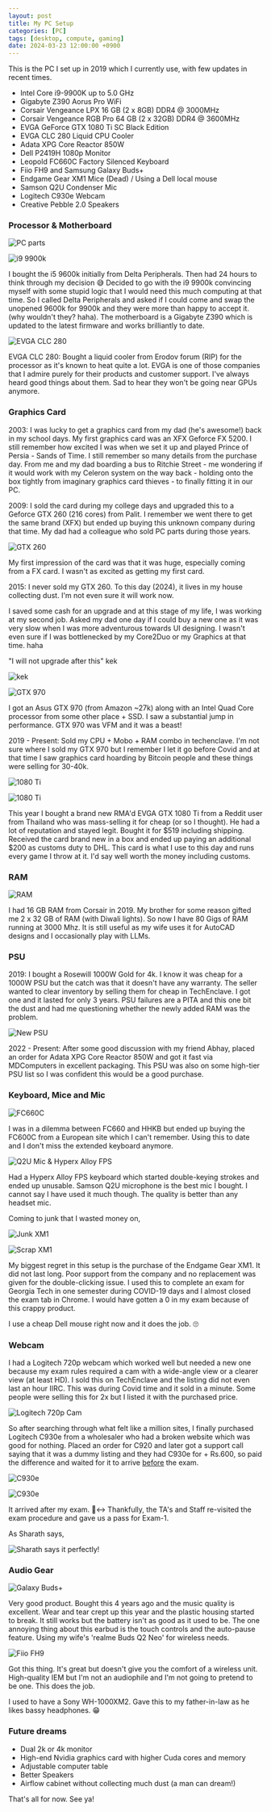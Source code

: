 ```yaml
---
layout: post
title: My PC Setup
categories: [PC]
tags: [desktop, compute, gaming]
date: 2024-03-23 12:00:00 +0900
---
```


This is the PC I set up in 2019 which I currently use, with few updates in recent times.

- Intel Core i9-9900K up to 5.0 GHz
- Gigabyte Z390 Aorus Pro WiFi
- Corsair Vengeance LPX 16 GB (2 x 8GB) DDR4 @ 3000MHz
- Corsair Vengeance RGB Pro 64 GB (2 x 32GB) DDR4 @ 3600MHz
- EVGA GeForce GTX 1080 Ti SC Black Edition
- EVGA CLC 280 Liquid CPU Cooler
- Adata XPG Core Reactor 850W
- Dell P2419H 1080p Monitor
- Leopold FC660C Factory Silenced Keyboard
- Fiio FH9 and Samsung Galaxy Buds+
- Endgame Gear XM1 Mice (Dead) / Using a Dell local mouse
- Samson Q2U Condenser Mic
- Logitech C930e Webcam
- Creative Pebble 2.0 Speakers

### Processor & Motherboard

![PC parts](https://i.imgur.com/4p6vXjA.jpeg)

![i9 9900k](https://i.imgur.com/30A8rXL.jpg)

I bought the i5 9600k initially from Delta Peripherals. Then had 24 hours to think through my decision 😅 Decided to go with the i9 9900k convincing myself with some stupid logic that I would need this much computing at that time. So I called Delta Peripherals and asked if I could come and swap the unopened 9600k for 9900k and they were more than happy to accept it. (why wouldn't they? haha). The motherboard is a Gigabyte Z390 which is updated to the latest firmware and works brilliantly to date.

![EVGA CLC 280](https://i.imgur.com/GYrqyi7.jpg)

EVGA CLC 280: Bought a liquid cooler from Erodov forum (RIP) for the processor as it's known to heat quite a lot. EVGA is one of those companies that I admire purely for their products and customer support. I've always heard good things about them. Sad to hear they won't be going near GPUs anymore.

### Graphics Card

2003: I was lucky to get a graphics card from my dad (he's awesome!) back in my school days. My first graphics card was an XFX Geforce FX 5200. I still remember how excited I was when we set it up and played Prince of Persia - Sands of Time. I still remember so many details from the purchase day. From me and my dad boarding a bus to Ritchie Street - me wondering if it would work with my Celeron system on the way back - holding onto the box tightly from imaginary graphics card thieves - to finally fitting it in our PC.

2009: I sold the card during my college days and upgraded this to a Geforce GTX 260 (216 cores) from Palit. I remember we went there to get the same brand (XFX) but ended up buying this unknown company during that time. My dad had a colleague who sold PC parts during those years. 

![GTX 260](https://i.imgur.com/AsTR1XS.png)

My first impression of the card was that it was huge, especially coming from a FX card. I wasn't as excited as getting my first card. 

2015: I never sold my GTX 260. To this day (2024), it lives in my house collecting dust. I'm not even sure it will work now. 

I saved some cash for an upgrade and at this stage of my life, I was working at my second job. Asked my dad one day if I could buy a new one as it was very slow when I was more adventurous towards UI designing. I wasn't even sure if I was bottlenecked by my Core2Duo or my Graphics at that time. haha

"I will not upgrade after this" kek

![kek](https://i.imgur.com/RWfafIn.jpg)

![GTX 970](https://i.imgur.com/YjFod2q.jpg)

I got an Asus GTX 970 (from Amazon ~27k) along with an Intel Quad Core processor from some other place + SSD. I saw a substantial jump in performance. GTX 970 was VFM and it was a beast!

2019 - Present: Sold my CPU + Mobo + RAM combo in techenclave. I'm not sure where I sold my GTX 970 but I remember I let it go before Covid and at that time I saw graphics card hoarding by Bitcoin people and these things were selling for 30-40k. 

![1080 Ti](https://i.imgur.com/8rB79bu.jpg)

![1080 Ti](https://i.imgur.com/WXe72Hr.jpg)

This year I bought a brand new RMA'd EVGA GTX 1080 Ti from a Reddit user from Thailand who was mass-selling it for cheap (or so I thought). He had a lot of reputation and stayed legit. Bought it for $519 including shipping. Received the card brand new in a box and ended up paying an additional $200 as customs duty to DHL. This card is what I use to this day and runs every game I throw at it. I'd say well worth the money including customs.

### RAM 

![RAM](https://i.imgur.com/wOpA0sp.jpg)

I had 16 GB RAM from Corsair in 2019. My brother for some reason gifted me 2 x 32 GB of RAM (with Diwali lights). So now I have 80 Gigs of RAM running at 3000 Mhz. It is still useful as my wife uses it for AutoCAD designs and I occasionally play with LLMs.

### PSU

2019: I bought a Rosewill 1000W Gold for 4k. I know it was cheap for a 1000W PSU but the catch was that it doesn't have any warranty. The seller wanted to clear inventory by selling them for cheap in TechEnclave. I got one and it lasted for only 3 years. PSU failures are a PITA and this one bit the dust and had me questioning whether the newly added RAM was the problem.

![New PSU](https://i.imgur.com/cfW1SAn.jpg)

2022 - Present: After some good discussion with my friend Abhay, placed an order for Adata XPG Core Reactor 850W and got it fast via MDComputers in excellent packaging. This PSU was also on some high-tier PSU list so I was confident this would be a good purchase.

### Keyboard, Mice and Mic

![FC660C](https://i.imgur.com/AdvnwrN.jpg)

I was in a dilemma between FC660 and HHKB but ended up buying the FC600C from a European site which I can't remember. Using this to date and I don't miss the extended keyboard anymore.  

![Q2U Mic & Hyperx Alloy FPS](https://i.imgur.com/2aIqklu.jpg)

Had a Hyperx Alloy FPS keyboard which started double-keying strokes and ended up unusable. Samson Q2U microphone is the best mic I bought. I cannot say I have used it much though. The quality is better than any headset mic.

Coming to junk that I wasted money on,

![Junk XM1](https://i.imgur.com/tnrLv4o.jpg)

![Scrap XM1](https://i.imgur.com/Qxz7znN.jpg)

My biggest regret in this setup is the purchase of the Endgame Gear XM1. It did not last long. Poor support from the company and no replacement was given for the double-clicking issue. I used this to complete an exam for Georgia Tech in one semester during COVID-19 days and I almost closed the exam tab in Chrome. I would have gotten a 0 in my exam because of this crappy product.

I use a cheap Dell mouse right now and it does the job. 🙄

### Webcam

I had a Logitech 720p webcam which worked well but needed a new one because my exam rules required a cam with a wide-angle view or a clearer view (at least HD). I sold this on TechEnclave and the listing did not even last an hour IIRC. This was during Covid time and it sold in a minute. Some people were selling this for 2x but I listed it with the purchased price.

![Logitech 720p Cam](https://i.imgur.com/iYe5kVv.jpg)

So after searching through what felt like a million sites, I finally purchased Logitech C930e from a wholesaler who had a broken website which was good for nothing. Placed an order for C920 and later got a support call saying that it was a dummy listing and they had C930e for + Rs.600, so paid the difference and waited for it to arrive <u>before</u> the exam.

![C930e](https://i.imgur.com/otWMyYS.jpg)

![C930e](https://i.imgur.com/9UqqSuh.jpg)

It arrived after my exam. 🙂‍↔️ Thankfully, the TA's and Staff re-visited the exam procedure and gave us a pass for Exam-1.

As Sharath says,

![Sharath says it perfectly!](https://i.imgur.com/fe1B6H0.png)

### Audio Gear

![Galaxy Buds+](https://i.imgur.com/qNm8JSn.jpg)

Very good product. Bought this 4 years ago and the music quality is excellent. Wear and tear crept up this year and the plastic housing started to break. It still works but the battery isn't as good as it used to be. The one annoying thing about this earbud is the touch controls and the auto-pause feature. Using my wife's 'realme Buds Q2 Neo' for wireless needs.

![Fiio FH9](https://i.imgur.com/zcl03hC.jpg)

Got this thing. It's great but doesn't give you the comfort of a wireless unit. High-quality IEM but I'm not an audiophile and I'm not going to pretend to be one. This does the job.

I used to have a Sony WH-1000XM2. Gave this to my father-in-law as he likes bassy headphones. 😁 

### Future dreams

- Dual 2k or 4k monitor
- High-end Nvidia graphics card with higher Cuda cores and memory
- Adjustable computer table
- Better Speakers
- Airflow cabinet without collecting much dust (a man can dream!)

That's all for now. See ya!